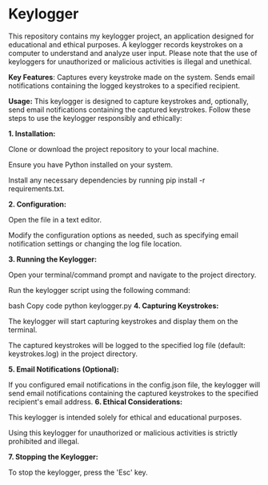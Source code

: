 # Keylogger
This repository contains my keylogger project, an application designed for educational and ethical purposes. A keylogger records keystrokes on a computer to understand and analyze user input. Please note that the use of keyloggers for unauthorized or malicious activities is illegal and unethical.


**Key Features**:
Captures every keystroke made on the system.
Sends email notifications containing the logged keystrokes to a specified recipient.

**Usage:**
This keylogger is designed to capture keystrokes and, optionally, send email notifications containing the captured keystrokes. Follow these steps to use the keylogger responsibly and ethically:

**1. Installation:**

Clone or download the project repository to your local machine.

Ensure you have Python installed on your system.

Install any necessary dependencies by running pip install -r requirements.txt.

**2. Configuration:**

Open the file in a text editor.

Modify the configuration options as needed, such as specifying email notification settings or changing the log file location.

**3. Running the Keylogger:**

Open your terminal/command prompt and navigate to the project directory.

Run the keylogger script using the following command:

bash
Copy code
python keylogger.py
**4. Capturing Keystrokes:**

The keylogger will start capturing keystrokes and display them on the terminal.

The captured keystrokes will be logged to the specified log file (default: keystrokes.log) in the project directory.

**5. Email Notifications (Optional):**

If you configured email notifications in the config.json file, the keylogger will send email notifications containing the captured keystrokes to the specified recipient's email address.
**6. Ethical Considerations:**

This keylogger is intended solely for ethical and educational purposes.

Using this keylogger for unauthorized or malicious activities is strictly prohibited and illegal.

**7. Stopping the Keylogger:**

To stop the keylogger, press the 'Esc' key.
